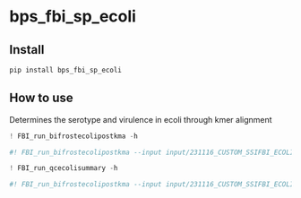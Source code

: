 # bps_fbi_sp_ecoli


<!-- WARNING: THIS FILE WAS AUTOGENERATED! DO NOT EDIT! -->

## Install

``` sh
pip install bps_fbi_sp_ecoli
```

## How to use

Determines the serotype and virulence in ecoli through kmer alignment

``` python
! FBI_run_bifrostecolipostkma -h
```

``` python
#! FBI_run_bifrostecolipostkma --input input/231116_CUSTOM_SSIFBI_ECOLI --sample_sheet sample_sheet.xlsx --output output/231116_CUSTOM_SSIFBI_ECOLI --command_file output/231116_CUSTOM_SSIFBI_ECOLI/run_bifrostecolipostkma.tsv --execute
```

``` python
! FBI_run_qcecolisummary -h
```

``` python
#! FBI_run_bifrostecolipostkma --input input/231116_CUSTOM_SSIFBI_ECOLI --sample_sheet sample_sheet.xlsx --output output/231116_CUSTOM_SSIFBI_ECOLI --command_file output/231116_CUSTOM_SSIFBI_ECOLI/run_bifrostecolipostkma.tsv --execute
```
